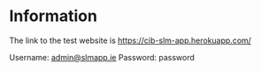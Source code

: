 # Information

The link to the test website is https://cib-slm-app.herokuapp.com/

Username: admin@slmapp.ie
Password: password

